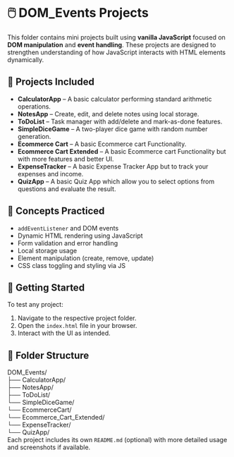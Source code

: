 # 🖱️ DOM_Events Projects

This folder contains mini projects built using **vanilla JavaScript** focused on **DOM manipulation** and **event handling**. These projects are designed to strengthen understanding of how JavaScript interacts with HTML elements dynamically.

## 📂 Projects Included

- **CalculatorApp** – A basic calculator performing standard arithmetic operations.
- **NotesApp** – Create, edit, and delete notes using local storage.
- **ToDoList** – Task manager with add/delete and mark-as-done features.
- **SimpleDiceGame** – A two-player dice game with random number generation.
- **Ecommerce Cart** – A basic Ecommerce cart Functionality.
- **Ecommerce Cart Extended** – A basic Ecommerce cart Functionality but with more features and better UI.
- **ExpenseTracker** – A basic Expense Tracker App but to track your expenses and income.
- **QuizApp** – A basic Quiz App which allow you to select options from questions and evaluate the result.

## 🧠 Concepts Practiced

- `addEventListener` and DOM events
- Dynamic HTML rendering using JavaScript
- Form validation and error handling
- Local storage usage
- Element manipulation (create, remove, update)
- CSS class toggling and styling via JS

## 🚀 Getting Started

To test any project:

1. Navigate to the respective project folder.
2. Open the `index.html` file in your browser.
3. Interact with the UI as intended.

## 📁 Folder Structure

DOM_Events/<br>
├── CalculatorApp/<br>
├── NotesApp/<br>
├── ToDoList/<br>
└── SimpleDiceGame/<br>
└── EcommerceCart/<br>
└── Ecommerce_Cart_Extended/<br>
└── ExpenseTracker/<br>
└── QuizApp/<br>
Each project includes its own `README.md` (optional) with more detailed usage and screenshots if available.
